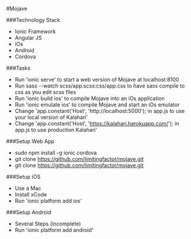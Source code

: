 #Mojave

###Technology Stack
* Ionic Framework
* Angular JS
* iOs
* Android
* Cordova

###Tasks
* Run 'ionic serve' to start a web version of Mojave at localhost:8100
* Run sass --watch scss/app.scss:css/app.css to have sass compile to css as you edit scss files
* Run 'ionic build ios' to compile Mojave into an iOs application
* Run 'ionic emulate ios' to compile Mojave and start an iOs emulator
* Change 'app.constant('Host', 'http://localhost:5000'); in app.js to use your local version of Kalahari'
* Change 'app.constant('Host', 'https://kalahari.herokuapp.com/'); in app.js to use production Kalahari'

###Setup Web App
* sudo npm install -g ionic cordova
* git clone https://github.com/limitingfactor/mojave.git
* git clone https://github.com/limitingfactor/mojave.git


###Setup iOS
* Use a Mac
* Install xCode
* Run 'ionic platform add ios'

###Setup Android
* Several Steps (incomplete)
* Run 'ionic platform add android'
